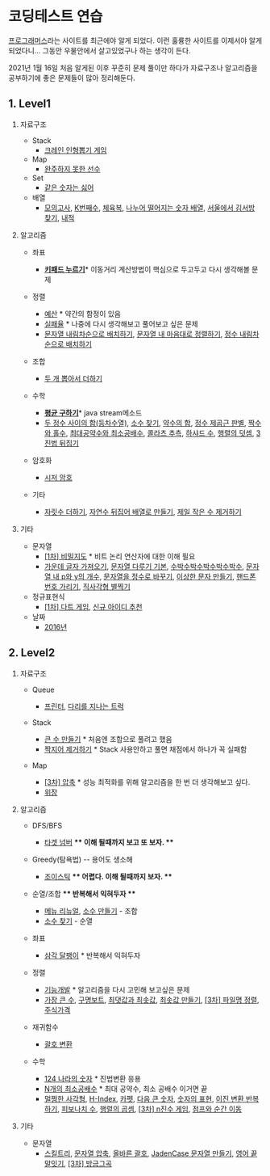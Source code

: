 # 코딩테스트 연습

[프로그래머스](https://programmers.co.kr/)라는 사이트를 최근에야 알게 되었다. 이런 훌륭한 사이트를 이제서야 알게 되었다니... 그동안 우물안에서 살고있었구나 하는 생각이 든다.

2021년 1월 16일 처음 알게된 이후 꾸준히 문제 풀이만 하다가 자료구조나 알고리즘을 공부하기에 좋은 문제들이 많아 정리해둔다.

## 1. Level1

1. 자료구조

   - Stack
     - [크레인 인형뽑기 게임](level1/크레인_인형뽑기_게임)
   - Map
     - [완주하지 못한 선수](level1/완주하지_못한_선수)
   - Set
     - [같은 숫자는 싫어](level1/같은_숫자는_싫어)
   - 배열
     - [모의고사](level1/모의고사), [K번째수](level1/K번째수), [체육복](level1/체육복), [나누어 떨어지는 숫자 배열](level1/나누어_떨어지는_숫자_배열), [서울에서 김서방 찾기](level1/서울에서_김서방_찾기), [내적](level1/내적)

2. 알고리즘

   - 좌표
     - **[키패드 누르기](level1/키패드_누르기)**\* 이동거리 계산방법이 핵심으로 두고두고 다시 생각해볼 문제
   - 정렬

     - [예산](level1/예산) \* 약간의 함정이 있음
     - [실패율](level1/실패율) \* 나중에 다시 생각해보고 풀어보고 싶은 문제
     - [문자열 내림차순으로 배치하기](level1/문자열_내림차순으로_배치하기), [문자열 내 마음대로 정렬하기](level1/문자열_내_마음대로_정렬하기), [정수 내림차순으로 배치하기](level1/정수_내림차순으로_배치하기)

   - 조합
     - [두 개 뽑아서 더하기](level1/두_개_뽑아서_더하기)
   - 수학
     - **[평균 구하기](level1/평균_구하기)**\* java stream메소드
     - [두 정수 사이의 합(등차수열)](level1/두_정수_사이의_합), [소수 찾기](level1/소수_찾기), [약수의 합](level1/약수의_합), [정수 제곱근 판별](level1/정수_제곱근_판별), [짝수와 홀수](level1/짝수와_홀수), [최대공약수와 최소공배수](level1/최대공약수와_최소공배수), [콜라츠 추측](level1/콜라츠_추측), [하샤드 수](level1/하샤드_수), [행렬의 덧셈](level1/행렬의_덧셈), [3진법 뒤집기](level1/3진법_뒤집기)
   - 암호화
     - [시저 암호](level1/시저_암호)
   - 기타
     - [자릿수 더하기](level1/자릿수_더하기), [자연수 뒤집어 배열로 만들기](level1/자연수_뒤집어_배열로_만들기), [제일 작은 수 제거하기](level1/제일_작은_수_제거하기)

3. 기타

   - 문자열
     - [[1차] 비밀지도](level1/[1차]_비밀지도) \* 비트 논리 연산자에 대한 이해 필요
     - [가운데 글자 가져오기](level1/가운데_글자_가져오기), [문자열 다루기 기본](level1/문자열_다루기_기본), [수박수박수박수박수박수](level1/수박수박수박수박수박수), [문자열 내 p와 y의 개수](level1/문자열_내_p와_y의_개수), [문자열을 정수로 바꾸기](level1/문자열을_정수로_바꾸기), [이상한 문자 만들기](level1/이상한_문자_만들기), [핸드폰 번호 가리기](level1/핸드폰_번호_가리기), [직사각형 별찍기](level1/직사각형_별찍기)
   - 정규표현식
     - [[1차] 다트 게임](level1/[1차]_다트_게임), [신규 아이디 추천](level1/신규_아이디_추천)
   - 날짜
     - [2016년](level1/2016년)

## 2. Level2

1. 자료구조

   - Queue

     - [프린터](level2/프린터), [다리를 지나는 트럭](level2/다리를_지나는_트럭)

   - Stack
     - [큰 수 만들기](level2/큰_수_만들기) \* 처음엔 조합으로 풀려고 했음
     - [짝지어 제거하기](level2/짝지어_제거하기) \* Stack 사용안하고 풀면 채점에서 하나가 꼭 실패함
   - Map
     - [[3차] 압축](level2/[3차]_압축) \* 성능 최적화를 위해 알고리즘을 한 번 더 생각해보고 싶다.
     - [위장](level2/위장)

2. 알고리즘

   - DFS/BFS

     - [타겟 넘버](level2/타겟_넘버) **\*\* 이해 될때까지 보고 또 보자. \*\***

   - Greedy(탐욕법) -- 용어도 생소해
     - [조이스틱](level2/조이스틱) **\*\* 어렵다. 이해 될때까지 보자. \*\***
   - 순열/조합 **\*\* 반복해서 익혀두자 \*\***
     - [메뉴 리뉴얼](level2/메뉴_리뉴얼), [소수 만들기](level2/소수_만들기) - 조합
     - [소수 찾기](level2/소수_찾기) - 순열
   - 좌표
     - [삼각 달팽이](level2/삼각_달팽이) \* 반복해서 익혀두자
   - 정렬

     - [기능개발](level2/기능개발) \* 알고리즘을 다시 고민해 보고싶은 문제
     - [가장 큰 수](level2/가장_큰_수), [구명보트](level2/구명보트), [최댓값과 최솟값](level2/최댓값과_최솟값), [최솟값 만들기](level2/최솟값_만들기), [[3차] 파일명 정렬](level2/[3차]_파일명_정렬), [주식가격](level2/주식가격)

   - 재귀함수

     - [괄호 변환](level2/괄호_변환)

   - 수학
     - [124 나라의 숫자](level2/124_나라의_숫자) \* 진법변환 응용
     - [N개의 최소공배수](level2/N개의_최소공배수) \* 최대 공약수, 최소 공배수 이거면 끝
     - [멀쩡한 사각형](level2/멀쩡한_사각형), [H-Index](level2/H-Index), [카펫](level2/카펫), [다음 큰 숫자](level2/다음_큰_숫자), [숫자의 표현](level2/숫자의_표현), [이진 변환 반복하기](level2/이진_변환_반복하기), [피보나치 수](level2/피보나치_수), [행렬의 곱셈](level2/행렬의_곱셈), [[3차] n진수 게임](level2/[3차]_n진수_게임), [점프와 순간 이동](level2/점프와_순간_이동)

3. 기타
   - 문자열
     - [스킬트리](level2/스킬트리), [문자열 압축](level2/문자열_압축), [올바른 괄호](level2/올바른_괄호), [JadenCase 문자열 만들기](level2/JadenCase_문자열_만들기), [영어 끝말잇기](level2/영어_끝말잇기), [[3차] 방금그곡](level2/[3차]_방금그곡)
